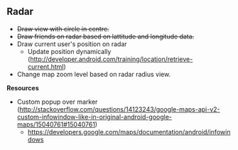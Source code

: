 Radar
-------------------

- ~~Draw view with circle in centre.~~
- ~~Draw friends on radar based on lattitude and longitude data.~~
- Draw current user's position on radar
  - Update position dynamically (http://developer.android.com/training/location/retrieve-current.html) 
- Change map zoom level based on radar radius view.

**Resources**
- Custom popup over marker (http://stackoverflow.com/questions/14123243/google-maps-api-v2-custom-infowindow-like-in-original-android-google-maps/15040761#15040761)
  - https://developers.google.com/maps/documentation/android/infowindows
